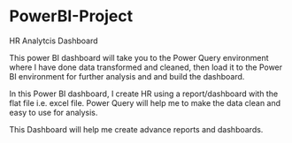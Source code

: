 # PowerBI-Project

HR Analytcis Dashboard

This power BI dashboard will take you to the Power Query environment where I have done data transformed and cleaned, then load it to the Power BI environment for further analysis and and build the dashboard.

In this Power BI dashboard, I create HR using a report/dashboard with the flat file i.e. excel file. Power Query will help me to make the data clean and easy to use for analysis.

This Dashboard will help me create advance reports and dashboards.
